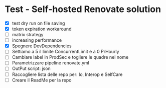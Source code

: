 # Test - Self-hosted Renovate solution


- [x] test dry run on file saving 
- [x] token expiration workaround 
- [ ] matrix strategy
- [ ] increasing performance
- [x] Spegnere DevDependencies
- [ ] Settiamo a 5 il limite ConcurrentLimit e a 0 PrHourly
- [ ] Cambiare label in ProdSec e togliere le quadre nel nome
- [ ] Parametrizzare pipeline renovate.yml
- [ ] OutPut script: json
- [ ] Raccogliere lista delle repo per: Io, Interop e SelfCare
- [ ] Creare il ReadMe per la repo
